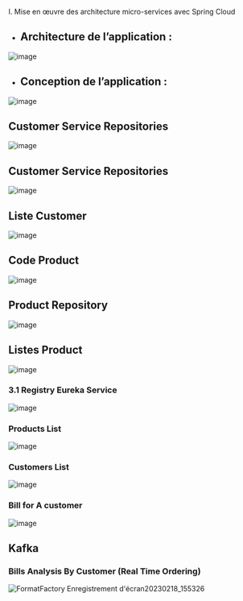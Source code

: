  
I.	Mise en œuvre des architecture micro-services avec Spring Cloud

  * ##  Architecture de l’application :

![image](https://user-images.githubusercontent.com/79708292/206131983-57efaab1-f499-4edc-98a4-bd56ab3d89af.png)

 
 * ##   Conception de l’application :
 
![image](https://user-images.githubusercontent.com/79708292/206132027-b5568a4f-fdcc-4c4a-b705-93f1883495a1.png)

## Customer Service Repositories

 ![image](https://user-images.githubusercontent.com/101949983/206137678-d28d0c84-c41b-441a-952e-d9d9f3da7a86.png)

## Customer Service Repositories
![image](https://user-images.githubusercontent.com/101949983/206137760-c227b758-e460-41be-a51c-7208f36ea354.png)

## Liste Customer
 ![image](https://user-images.githubusercontent.com/101949983/206137792-b8e931a5-c99f-476d-911b-4a2cc02ecaa8.png)

## Code Product
 
![image](https://user-images.githubusercontent.com/101949983/206137836-75024af3-8445-497e-a827-50a9c478536c.png)


## Product Repository
 ![image](https://user-images.githubusercontent.com/101949983/206137880-05922703-163b-4770-ba2f-a4a4d9694045.png)



## Listes Product
![image](https://user-images.githubusercontent.com/101949983/206137941-f34fd28b-3963-4c5b-af5d-6e2d98022a94.png)

###       3.1   Registry Eureka Service
       
 ![image](https://user-images.githubusercontent.com/79708292/206138048-293f1a86-2a56-4a8e-beb6-ce026f095667.png)


 ###   Products List
![image](https://user-images.githubusercontent.com/79708292/206041748-ef143fcd-6c77-47d5-85d1-aa95ce430796.png)

 ###  Customers List
![image](https://user-images.githubusercontent.com/79708292/206041833-9ea7fa1e-0765-4491-a1a7-228f31a7eb26.png)

 ###  Bill for A customer
![image](https://user-images.githubusercontent.com/79708292/206042085-6d935f2b-92cf-4752-8952-540a2eae291a.png)

## Kafka
 
### Bills Analysis By Customer (Real Time Ordering)

![FormatFactory Enregistrement d'écran20230218_155326](https://user-images.githubusercontent.com/79708292/219872752-d70a4867-5a66-4aee-aa5e-56d5d5a98bc8.gif)
